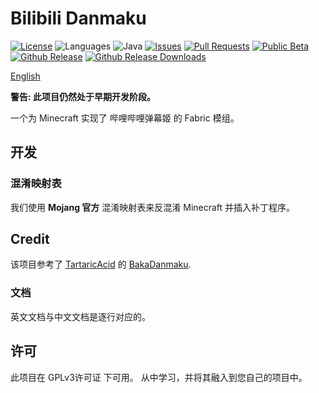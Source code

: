 # Bilibili Danmaku
[![License](https://img.shields.io/github/license/Hendrix-Shen/Bilibili-Danmaku?label=License&style=flat-square)](https://github.com/Hendrix-Shen/Bilibili-Danmaku/blob/master/LICENSE)
![Languages](https://img.shields.io/github/languages/top/Hendrix-Shen/Bilibili-Danmaku?style=flat-square)
![Java](https://img.shields.io/badge/Java-8%20%7C%209%20%7C%2010%20%7C%2011%20%7C%2012%20%7C%2013%20%7C%2014%20%7C%2015%20%7C%2016%7C%2017-orange?style=flat-square)
[![Issues](https://img.shields.io/github/issues/Hendrix-Shen/Bilibili-Danmaku?style=flat-square)](https://github.com/Hendrix-Shen/Bilibili-Danmaku/issues)
[![Pull Requests](https://img.shields.io/github/issues-pr/Hendrix-Shen/Bilibili-Danmaku?style=flat-square)](https://github.com/Hendrix-Shen/Bilibili-Danmaku/pulls)
[![Public Beta](https://img.shields.io/github/workflow/status/Hendrix-Shen/Bilibili-Danmaku/CI?label=Last%20building&style=flat-square)](https://github.com/Hendrix-Shen/Bilibili-Danmaku/actions/workflows/CI.yml)
[![Github Release](https://img.shields.io/github/v/release/Hendrix-Shen/Bilibili-Danmaku?include_prereleases&label=Release&style=flat-square)](https://github.com/Hendrix-Shen/Bilibili-Danmaku/releases)
[![Github Release Downloads](https://img.shields.io/github/downloads/Hendrix-Shen/Bilibili-Danmaku/total?label=Github%20Release%20Downloads&style=flat-square)](https://github.com/Hendrix-Shen/Bilibili-Danmaku/releases)

[English](./README.md)

**警告: 此项目仍然处于早期开发阶段。**

一个为 Minecraft 实现了 哔哩哔哩弹幕姬 的 Fabric 模组。

## 开发

### 混淆映射表

我们使用 **Mojang 官方** 混淆映射表来反混淆 Minecraft 并插入补丁程序。

## Credit

该项目参考了 [TartaricAcid](https://github.com/TartaricAcid) 的 [BakaDanmaku](https://github.com/TartaricAcid/BakaDanmaku).

### 文档

英文文档与中文文档是逐行对应的。

## 许可

此项目在 GPLv3许可证 下可用。 从中学习，并将其融入到您自己的项目中。